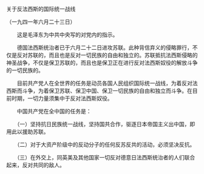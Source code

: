 关于反法西斯的国际统一战线

（一九四一年六月二十三日）



　　这是毛泽东为中共中央写的对党内的指示。 



　　德国法西斯统治者已于六月二十二日进攻苏联。此种背信弃义的侵略罪行，不仅是反对苏联的，而且也是反对一切民族的自由和独立的。苏联抵抗法西斯侵略的神圣战争，不仅是保卫苏联的，而且也是保卫正在进行反对法西斯奴役的解放斗争的一切民族的。 

　　目前共产党人在全世界的任务是动员各国人民组织国际统一战线，为着反对法西斯而斗争，为着保卫苏联、保卫中国、保卫一切民族的自由和独立而斗争。在目前时期，一切力量须集中于反对法西斯奴役。 

　　中国共产党在全中国的任务是： 

　　（一）坚持抗日民族统一战线，坚持国共合作，驱逐日本帝国主义出中国，即用此以援助苏联。 

　　（二）对于大资产阶级中的反动分子的任何反苏反共的活动，必须坚决反抗。 

　　（三）在外交上，同英美及其他国家一切反对德意日法西斯统治者的人们联合起来，反对共同的敌人。 





